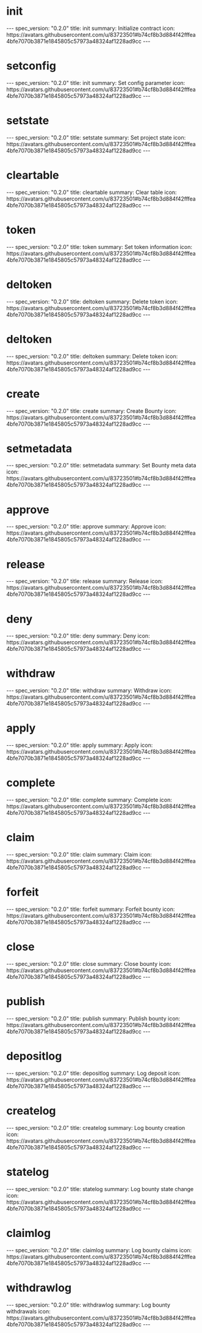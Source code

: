 <h1 class="contract">init</h1>
---
spec_version: "0.2.0"
title: init
summary: Initialize contract
icon: https://avatars.githubusercontent.com/u/83723501#b74cf8b3d884f42fffea4bfe7070b3871e1845805c57973a48324af1228ad9cc
---

<h1 class="contract">setconfig</h1>
---
spec_version: "0.2.0"
title: init
summary: Set config parameter
icon: https://avatars.githubusercontent.com/u/83723501#b74cf8b3d884f42fffea4bfe7070b3871e1845805c57973a48324af1228ad9cc
---

<h1 class="contract">setstate</h1>
---
spec_version: "0.2.0"
title: setstate
summary: Set project state
icon: https://avatars.githubusercontent.com/u/83723501#b74cf8b3d884f42fffea4bfe7070b3871e1845805c57973a48324af1228ad9cc
---

<h1 class="contract">cleartable</h1>
---
spec_version: "0.2.0"
title: cleartable
summary: Clear table
icon: https://avatars.githubusercontent.com/u/83723501#b74cf8b3d884f42fffea4bfe7070b3871e1845805c57973a48324af1228ad9cc
---

<h1 class="contract">token</h1>
---
spec_version: "0.2.0"
title: token
summary: Set token information
icon: https://avatars.githubusercontent.com/u/83723501#b74cf8b3d884f42fffea4bfe7070b3871e1845805c57973a48324af1228ad9cc
---

<h1 class="contract">deltoken</h1>
---
spec_version: "0.2.0"
title: deltoken
summary: Delete token
icon: https://avatars.githubusercontent.com/u/83723501#b74cf8b3d884f42fffea4bfe7070b3871e1845805c57973a48324af1228ad9cc
---

<h1 class="contract">deltoken</h1>
---
spec_version: "0.2.0"
title: deltoken
summary: Delete token
icon: https://avatars.githubusercontent.com/u/83723501#b74cf8b3d884f42fffea4bfe7070b3871e1845805c57973a48324af1228ad9cc
---


<h1 class="contract">create</h1>
---
spec_version: "0.2.0"
title: create
summary: Create Bounty
icon: https://avatars.githubusercontent.com/u/83723501#b74cf8b3d884f42fffea4bfe7070b3871e1845805c57973a48324af1228ad9cc
---

<h1 class="contract">setmetadata</h1>
---
spec_version: "0.2.0"
title: setmetadata
summary: Set Bounty meta data
icon: https://avatars.githubusercontent.com/u/83723501#b74cf8b3d884f42fffea4bfe7070b3871e1845805c57973a48324af1228ad9cc
---

<h1 class="contract">approve</h1>
---
spec_version: "0.2.0"
title: approve
summary: Approve
icon: https://avatars.githubusercontent.com/u/83723501#b74cf8b3d884f42fffea4bfe7070b3871e1845805c57973a48324af1228ad9cc
---

<h1 class="contract">release</h1>
---
spec_version: "0.2.0"
title: release
summary: Release
icon: https://avatars.githubusercontent.com/u/83723501#b74cf8b3d884f42fffea4bfe7070b3871e1845805c57973a48324af1228ad9cc
---

<h1 class="contract">deny</h1>
---
spec_version: "0.2.0"
title: deny
summary: Deny
icon: https://avatars.githubusercontent.com/u/83723501#b74cf8b3d884f42fffea4bfe7070b3871e1845805c57973a48324af1228ad9cc
---

<h1 class="contract">withdraw</h1>
---
spec_version: "0.2.0"
title: withdraw
summary: Withdraw
icon: https://avatars.githubusercontent.com/u/83723501#b74cf8b3d884f42fffea4bfe7070b3871e1845805c57973a48324af1228ad9cc
---

<h1 class="contract">apply</h1>
---
spec_version: "0.2.0"
title: apply
summary: Apply
icon: https://avatars.githubusercontent.com/u/83723501#b74cf8b3d884f42fffea4bfe7070b3871e1845805c57973a48324af1228ad9cc
---

<h1 class="contract">complete</h1>
---
spec_version: "0.2.0"
title: complete
summary: Complete
icon: https://avatars.githubusercontent.com/u/83723501#b74cf8b3d884f42fffea4bfe7070b3871e1845805c57973a48324af1228ad9cc
---

<h1 class="contract">claim</h1>
---
spec_version: "0.2.0"
title: claim
summary: Claim
icon: https://avatars.githubusercontent.com/u/83723501#b74cf8b3d884f42fffea4bfe7070b3871e1845805c57973a48324af1228ad9cc
---

<h1 class="contract">forfeit</h1>
---
spec_version: "0.2.0"
title: forfeit
summary: Forfeit bounty
icon: https://avatars.githubusercontent.com/u/83723501#b74cf8b3d884f42fffea4bfe7070b3871e1845805c57973a48324af1228ad9cc
---

<h1 class="contract">close</h1>
---
spec_version: "0.2.0"
title: close
summary: Close bounty
icon: https://avatars.githubusercontent.com/u/83723501#b74cf8b3d884f42fffea4bfe7070b3871e1845805c57973a48324af1228ad9cc
---

<h1 class="contract">publish</h1>
---
spec_version: "0.2.0"
title: publish
summary: Publish bounty
icon: https://avatars.githubusercontent.com/u/83723501#b74cf8b3d884f42fffea4bfe7070b3871e1845805c57973a48324af1228ad9cc
---

<h1 class="contract">depositlog</h1>
---
spec_version: "0.2.0"
title: depositlog
summary: Log deposit
icon: https://avatars.githubusercontent.com/u/83723501#b74cf8b3d884f42fffea4bfe7070b3871e1845805c57973a48324af1228ad9cc
---

<h1 class="contract">createlog</h1>
---
spec_version: "0.2.0"
title: createlog
summary: Log bounty creation
icon: https://avatars.githubusercontent.com/u/83723501#b74cf8b3d884f42fffea4bfe7070b3871e1845805c57973a48324af1228ad9cc
---

<h1 class="contract">statelog</h1>
---
spec_version: "0.2.0"
title: statelog
summary: Log bounty state change
icon: https://avatars.githubusercontent.com/u/83723501#b74cf8b3d884f42fffea4bfe7070b3871e1845805c57973a48324af1228ad9cc
---

<h1 class="contract">claimlog</h1>
---
spec_version: "0.2.0"
title: claimlog
summary: Log bounty claims
icon: https://avatars.githubusercontent.com/u/83723501#b74cf8b3d884f42fffea4bfe7070b3871e1845805c57973a48324af1228ad9cc
---

<h1 class="contract">withdrawlog</h1>
---
spec_version: "0.2.0"
title: withdrawlog
summary: Log bounty withdrawals
icon: https://avatars.githubusercontent.com/u/83723501#b74cf8b3d884f42fffea4bfe7070b3871e1845805c57973a48324af1228ad9cc
---
